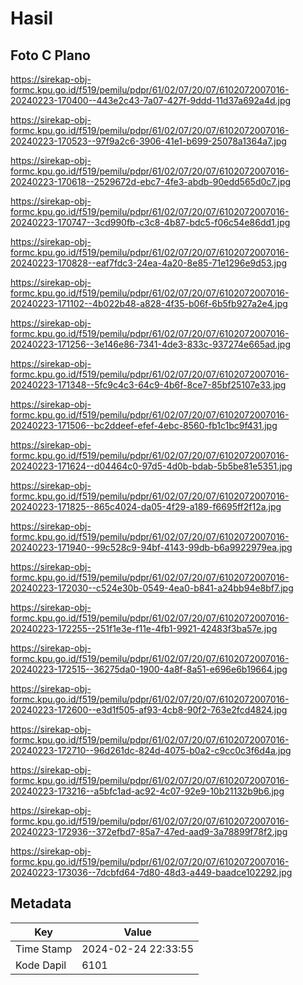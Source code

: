 # Hasil

## Foto C Plano

https://sirekap-obj-formc.kpu.go.id/f519/pemilu/pdpr/61/02/07/20/07/6102072007016-20240223-170400--443e2c43-7a07-427f-9ddd-11d37a692a4d.jpg

https://sirekap-obj-formc.kpu.go.id/f519/pemilu/pdpr/61/02/07/20/07/6102072007016-20240223-170523--97f9a2c6-3906-41e1-b699-25078a1364a7.jpg

https://sirekap-obj-formc.kpu.go.id/f519/pemilu/pdpr/61/02/07/20/07/6102072007016-20240223-170618--2529672d-ebc7-4fe3-abdb-90edd565d0c7.jpg

https://sirekap-obj-formc.kpu.go.id/f519/pemilu/pdpr/61/02/07/20/07/6102072007016-20240223-170747--3cd990fb-c3c8-4b87-bdc5-f06c54e86dd1.jpg

https://sirekap-obj-formc.kpu.go.id/f519/pemilu/pdpr/61/02/07/20/07/6102072007016-20240223-170828--eaf7fdc3-24ea-4a20-8e85-71e1296e9d53.jpg

https://sirekap-obj-formc.kpu.go.id/f519/pemilu/pdpr/61/02/07/20/07/6102072007016-20240223-171102--4b022b48-a828-4f35-b06f-6b5fb927a2e4.jpg

https://sirekap-obj-formc.kpu.go.id/f519/pemilu/pdpr/61/02/07/20/07/6102072007016-20240223-171256--3e146e86-7341-4de3-833c-937274e665ad.jpg

https://sirekap-obj-formc.kpu.go.id/f519/pemilu/pdpr/61/02/07/20/07/6102072007016-20240223-171348--5fc9c4c3-64c9-4b6f-8ce7-85bf25107e33.jpg

https://sirekap-obj-formc.kpu.go.id/f519/pemilu/pdpr/61/02/07/20/07/6102072007016-20240223-171506--bc2ddeef-efef-4ebc-8560-fb1c1bc9f431.jpg

https://sirekap-obj-formc.kpu.go.id/f519/pemilu/pdpr/61/02/07/20/07/6102072007016-20240223-171624--d04464c0-97d5-4d0b-bdab-5b5be81e5351.jpg

https://sirekap-obj-formc.kpu.go.id/f519/pemilu/pdpr/61/02/07/20/07/6102072007016-20240223-171825--865c4024-da05-4f29-a189-f6695ff2f12a.jpg

https://sirekap-obj-formc.kpu.go.id/f519/pemilu/pdpr/61/02/07/20/07/6102072007016-20240223-171940--99c528c9-94bf-4143-99db-b6a9922979ea.jpg

https://sirekap-obj-formc.kpu.go.id/f519/pemilu/pdpr/61/02/07/20/07/6102072007016-20240223-172030--c524e30b-0549-4ea0-b841-a24bb94e8bf7.jpg

https://sirekap-obj-formc.kpu.go.id/f519/pemilu/pdpr/61/02/07/20/07/6102072007016-20240223-172255--251f1e3e-f11e-4fb1-9921-42483f3ba57e.jpg

https://sirekap-obj-formc.kpu.go.id/f519/pemilu/pdpr/61/02/07/20/07/6102072007016-20240223-172515--36275da0-1900-4a8f-8a51-e696e6b19664.jpg

https://sirekap-obj-formc.kpu.go.id/f519/pemilu/pdpr/61/02/07/20/07/6102072007016-20240223-172600--e3d1f505-af93-4cb8-90f2-763e2fcd4824.jpg

https://sirekap-obj-formc.kpu.go.id/f519/pemilu/pdpr/61/02/07/20/07/6102072007016-20240223-172710--96d261dc-824d-4075-b0a2-c9cc0c3f6d4a.jpg

https://sirekap-obj-formc.kpu.go.id/f519/pemilu/pdpr/61/02/07/20/07/6102072007016-20240223-173216--a5bfc1ad-ac92-4c07-92e9-10b21132b9b6.jpg

https://sirekap-obj-formc.kpu.go.id/f519/pemilu/pdpr/61/02/07/20/07/6102072007016-20240223-172936--372efbd7-85a7-47ed-aad9-3a78899f78f2.jpg

https://sirekap-obj-formc.kpu.go.id/f519/pemilu/pdpr/61/02/07/20/07/6102072007016-20240223-173036--7dcbfd64-7d80-48d3-a449-baadce102292.jpg


## Metadata

| Key        | Value               |
| ---------- | ------------------- |
| Time Stamp | 2024-02-24 22:33:55 |
| Kode Dapil | 6101                |



